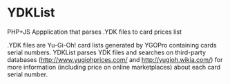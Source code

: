 # YDKList
PHP+JS Appplication that parses .YDK files to card prices list

.YDK files are Yu-Gi-Oh! card lists generated by YGOPro containing cards serial numbers.
YDKList parses YDK files and searches on third-party databases (http://www.yugiohprices.com/ and http://yugioh.wikia.com/) for more information (including price on online marketplaces) about each card serial number.
